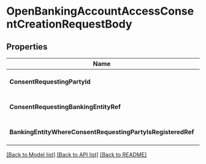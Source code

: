 # OpenBankingAccountAccessConsentCreationRequestBody

## Properties
Name | Type | Description | Notes
------------ | ------------- | ------------- | -------------
**ConsentRequestingPartyId** | [***RequestingPartyId**](RequestingPartyId.md) |  | [optional] [default to null]
**ConsentRequestingBankingEntityRef** | [***RequestingBankingEntityRef**](RequestingBankingEntityRef.md) |  | [optional] [default to null]
**BankingEntityWhereConsentRequestingPartyIsRegisteredRef** | [***BankingEntityWhereRequestingPartyIsRegisteredRef**](BankingEntityWhereRequestingPartyIsRegisteredRef.md) |  | [optional] [default to null]

[[Back to Model list]](../README.md#documentation-for-models) [[Back to API list]](../README.md#documentation-for-api-endpoints) [[Back to README]](../README.md)

